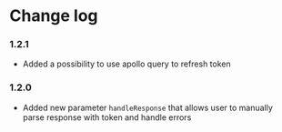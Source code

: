 # Change log

### 1.2.1
- Added a possibility to use apollo query to refresh token

### 1.2.0
- Added new parameter `handleResponse` that allows user to manually parse response with token and handle errors
